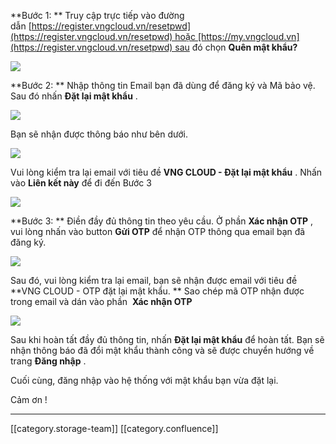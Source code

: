  **Bước 1: ** Truy cập trực tiếp vào đường dẫn [https://register.vngcloud.vn/resetpwd](https://register.vngcloud.vn/resetpwd) hoặc [https://my.vngcloud.vn](https://register.vngcloud.vn/resetpwd) sau đó chọn  **Quên mật khẩu?** 

![](images/storage/image2021-3-18_16-46-15.png)

 **Bước 2: ** Nhập thông tin Email bạn đã dùng để đăng ký và Mã bảo vệ. Sau đó nhấn  **Đặt lại mật khẩu** .

![](images/storage/image2021-3-18_16-46-41.png)

Bạn sẽ nhận được thông báo như bên dưới.

![](images/storage/image2021-3-18_16-46-57.png)



Vui lòng kiểm tra lại email với tiêu đề  **VNG CLOUD - Đặt lại mật khẩu** . Nhấn vào  **Liên kết này** để đi đến Bước 3

![](images/storage/image2021-3-18_16-47-36.png)



 **Bước 3: ** Điền đầy đủ thông tin theo yêu cầu. Ở phần  **Xác nhận OTP** , vui lòng nhấn vào button  **Gửi OTP**  để nhận OTP thông qua email bạn đã đăng ký.

![](images/storage/image2021-3-18_16-48-13.png)

Sau đó, vui lòng kiểm tra lại email, bạn sẽ nhận được email với tiêu đề  **VNG CLOUD - OTP đặt lại mật khẩu. ** Sao chép mã OTP nhận được trong email và dán vào phần  **Xác nhận OTP** 

![](images/storage/image2021-3-18_16-51-58.png)

Sau khi hoàn tất đầy đủ thông tin, nhấn  **Đặt lại mật khẩu**  để hoàn tất. Bạn sẽ nhận thông báo đã đổi mật khẩu thành công và sẽ được chuyển hướng về trang  **Đăng nhập** .

Cuối cùng, đăng nhập vào hệ thống với mật khẩu bạn vừa đặt lại.



Cảm ơn !









*****

[[category.storage-team]] 
[[category.confluence]] 

